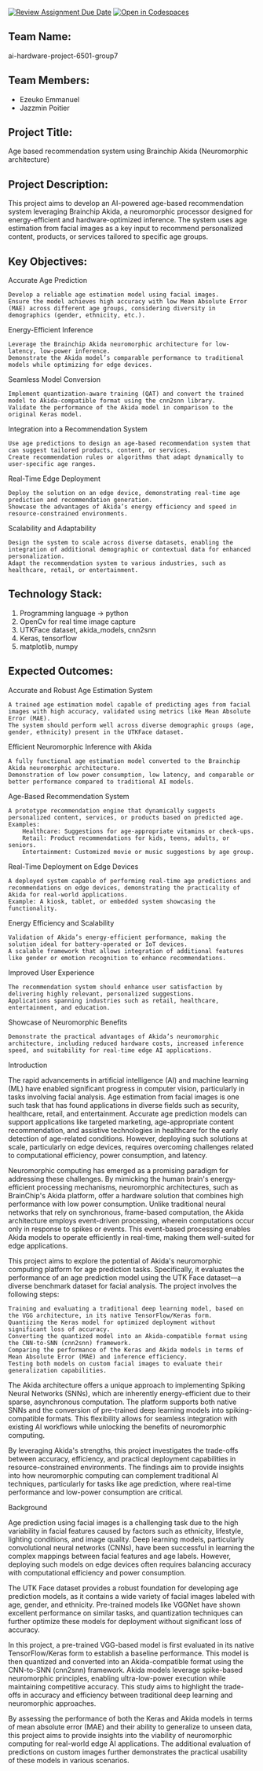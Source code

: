 [![Review Assignment Due Date](https://classroom.github.com/assets/deadline-readme-button-22041afd0340ce965d47ae6ef1cefeee28c7c493a6346c4f15d667ab976d596c.svg)](https://classroom.github.com/a/Buol6fpg)
[![Open in Codespaces](https://classroom.github.com/assets/launch-codespace-2972f46106e565e64193e422d61a12cf1da4916b45550586e14ef0a7c637dd04.svg)](https://classroom.github.com/open-in-codespaces?assignment_repo_id=16915390)
## Team Name: 
ai-hardware-project-6501-group7

## Team Members:
- Ezeuko Emmanuel
- Jazzmin Poitier

## Project Title:

Age based recommendation system using Brainchip Akida (Neuromorphic architecture)

## Project Description:
This project aims to develop an AI-powered age-based recommendation system leveraging Brainchip Akida, 
a neuromorphic processor designed for energy-efficient and hardware-optimized inference. 
The system uses age estimation from facial images as a key input to recommend personalized 
content, products, or services tailored to specific age groups.

## Key Objectives:
Accurate Age Prediction

    Develop a reliable age estimation model using facial images.
    Ensure the model achieves high accuracy with low Mean Absolute Error (MAE) across different age groups, considering diversity in demographics (gender, ethnicity, etc.).

Energy-Efficient Inference

    Leverage the Brainchip Akida neuromorphic architecture for low-latency, low-power inference.
    Demonstrate the Akida model’s comparable performance to traditional models while optimizing for edge devices.

Seamless Model Conversion

    Implement quantization-aware training (QAT) and convert the trained model to Akida-compatible format using the cnn2snn library.
    Validate the performance of the Akida model in comparison to the original Keras model.

Integration into a Recommendation System

    Use age predictions to design an age-based recommendation system that can suggest tailored products, content, or services.
    Create recommendation rules or algorithms that adapt dynamically to user-specific age ranges.

Real-Time Edge Deployment

    Deploy the solution on an edge device, demonstrating real-time age prediction and recommendation generation.
    Showcase the advantages of Akida’s energy efficiency and speed in resource-constrained environments.

Scalability and Adaptability

    Design the system to scale across diverse datasets, enabling the integration of additional demographic or contextual data for enhanced personalization.
    Adapt the recommendation system to various industries, such as healthcare, retail, or entertainment.

## Technology Stack:
1. Programming language -> python
2. OpenCv for real time image capture
3. UTKFace dataset, akida_models, cnn2snn
4. Keras, tensorflow
5. matplotlib, numpy

## Expected Outcomes:
Accurate and Robust Age Estimation System

    A trained age estimation model capable of predicting ages from facial images with high accuracy, validated using metrics like Mean Absolute Error (MAE).
    The system should perform well across diverse demographic groups (age, gender, ethnicity) present in the UTKFace dataset.

Efficient Neuromorphic Inference with Akida

    A fully functional age estimation model converted to the Brainchip Akida neuromorphic architecture.
    Demonstration of low power consumption, low latency, and comparable or better performance compared to traditional AI models.

Age-Based Recommendation System

    A prototype recommendation engine that dynamically suggests personalized content, services, or products based on predicted age. Examples:
        Healthcare: Suggestions for age-appropriate vitamins or check-ups.
        Retail: Product recommendations for kids, teens, adults, or seniors.
        Entertainment: Customized movie or music suggestions by age group.

Real-Time Deployment on Edge Devices

    A deployed system capable of performing real-time age predictions and recommendations on edge devices, demonstrating the practicality of Akida for real-world applications.
    Example: A kiosk, tablet, or embedded system showcasing the functionality.

Energy Efficiency and Scalability

    Validation of Akida’s energy-efficient performance, making the solution ideal for battery-operated or IoT devices.
    A scalable framework that allows integration of additional features like gender or emotion recognition to enhance recommendations.

Improved User Experience

    The recommendation system should enhance user satisfaction by delivering highly relevant, personalized suggestions.
    Applications spanning industries such as retail, healthcare, entertainment, and education.

Showcase of Neuromorphic Benefits

    Demonstrate the practical advantages of Akida’s neuromorphic architecture, including reduced hardware costs, increased inference speed, and suitability for real-time edge AI applications.






Introduction

The rapid advancements in artificial intelligence (AI) and machine learning (ML) have enabled significant progress in computer vision, particularly in tasks involving facial analysis. Age estimation from facial images is one such task that has found applications in diverse fields such as security, healthcare, retail, and entertainment. Accurate age prediction models can support applications like targeted marketing, age-appropriate content recommendation, and assistive technologies in healthcare for the early detection of age-related conditions. However, deploying such solutions at scale, particularly on edge devices, requires overcoming challenges related to computational efficiency, power consumption, and latency.

Neuromorphic computing has emerged as a promising paradigm for addressing these challenges. By mimicking the human brain's energy-efficient processing mechanisms, neuromorphic architectures, such as BrainChip's Akida platform, offer a hardware solution that combines high performance with low power consumption. Unlike traditional neural networks that rely on synchronous, frame-based computation, the Akida architecture employs event-driven processing, wherein computations occur only in response to spikes or events. This event-based processing enables Akida models to operate efficiently in real-time, making them well-suited for edge applications.

This project aims to explore the potential of Akida's neuromorphic computing platform for age prediction tasks. Specifically, it evaluates the performance of an age prediction model using the UTK Face dataset—a diverse benchmark dataset for facial analysis. The project involves the following steps:

    Training and evaluating a traditional deep learning model, based on the VGG architecture, in its native TensorFlow/Keras form.
    Quantizing the Keras model for optimized deployment without significant loss of accuracy.
    Converting the quantized model into an Akida-compatible format using the CNN-to-SNN (cnn2snn) framework.
    Comparing the performance of the Keras and Akida models in terms of Mean Absolute Error (MAE) and inference efficiency.
    Testing both models on custom facial images to evaluate their generalization capabilities.

The Akida architecture offers a unique approach to implementing Spiking Neural Networks (SNNs), which are inherently energy-efficient due to their sparse, asynchronous computation. The platform supports both native SNNs and the conversion of pre-trained deep learning models into spiking-compatible formats. This flexibility allows for seamless integration with existing AI workflows while unlocking the benefits of neuromorphic computing.

By leveraging Akida's strengths, this project investigates the trade-offs between accuracy, efficiency, and practical deployment capabilities in resource-constrained environments. The findings aim to provide insights into how neuromorphic computing can complement traditional AI techniques, particularly for tasks like age prediction, where real-time performance and low-power consumption are critical.


Background

Age prediction using facial images is a challenging task due to the high variability in facial features caused by factors such as ethnicity, lifestyle, lighting conditions, and image quality. Deep learning models, particularly convolutional neural networks (CNNs), have been successful in learning the complex mappings between facial features and age labels. However, deploying such models on edge devices often requires balancing accuracy with computational efficiency and power consumption.

The UTK Face dataset provides a robust foundation for developing age prediction models, as it contains a wide variety of facial images labeled with age, gender, and ethnicity. Pre-trained models like VGGNet have shown excellent performance on similar tasks, and quantization techniques can further optimize these models for deployment without significant loss of accuracy.

In this project, a pre-trained VGG-based model is first evaluated in its native TensorFlow/Keras form to establish a baseline performance. This model is then quantized and converted into an Akida-compatible format using the CNN-to-SNN (cnn2snn) framework. Akida models leverage spike-based neuromorphic principles, enabling ultra-low-power execution while maintaining competitive accuracy. This study aims to highlight the trade-offs in accuracy and efficiency between traditional deep learning and neuromorphic approaches.

By assessing the performance of both the Keras and Akida models in terms of mean absolute error (MAE) and their ability to generalize to unseen data, this project aims to provide insights into the viability of neuromorphic computing for real-world edge AI applications. The additional evaluation of predictions on custom images further demonstrates the practical usability of these models in various scenarios.





